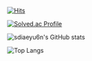 [![Hits](https://hits.seeyoufarm.com/api/count/incr/badge.svg?url=https%3A%2F%2Fgithub.com%2Fsdiaeyu6n%2F&count_bg=%239DD2E3&title_bg=%23FDBAF2&icon=&icon_color=%23E7E7E7&title=hits&edge_flat=false)](https://hits.seeyoufarm.com)

[![Solved.ac Profile](http://mazassumnida.wtf/api/generate_badge?boj=nadia)](https://solved.ac/nadia)

![sdiaeyu6n's GitHub stats](https://github-readme-stats.vercel.app/api?username=sdiaeyu6n&show_icons=true&theme=dark)

![Top Langs](https://github-readme-stats.vercel.app/api/top-langs/?username=sdiaeyu6n&layout=compact&theme=dark)
